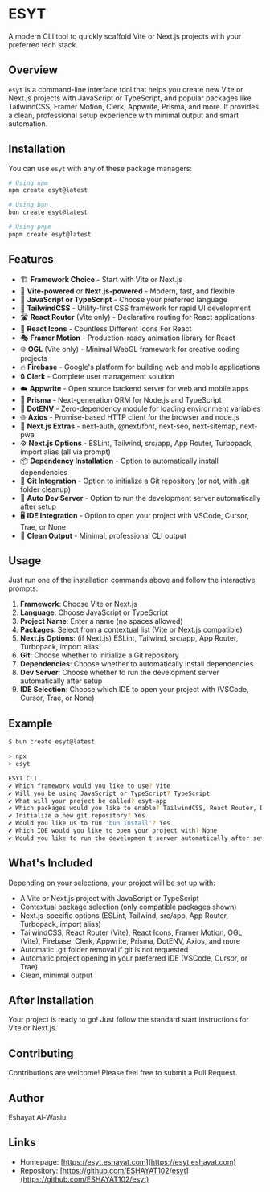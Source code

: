 # ESYT

A modern CLI tool to quickly scaffold Vite or Next.js projects with your preferred tech stack.

## Overview

`esyt` is a command-line interface tool that helps you create new Vite or Next.js projects with JavaScript or TypeScript, and popular packages like TailwindCSS, Framer Motion, Clerk, Appwrite, Prisma, and more. It provides a clean, professional setup experience with minimal output and smart automation.

## Installation

You can use `esyt` with any of these package managers:

```bash
# Using npm
npm create esyt@latest

# Using bun
bun create esyt@latest

# Using pnpm
pnpm create esyt@latest
```

## Features

- 🏗️ **Framework Choice** - Start with Vite or Next.js
- 🚀 **Vite-powered** or **Next.js-powered** - Modern, fast, and flexible
- 🔄 **JavaScript or TypeScript** - Choose your preferred language
- 🎨 **TailwindCSS** - Utility-first CSS framework for rapid UI development
- 🛣️ **React Router** (Vite only) - Declarative routing for React applications
- 💖 **React Icons** - Countless Different Icons For React
- 🎭 **Framer Motion** - Production-ready animation library for React
- 🌐 **OGL** (Vite only) - Minimal WebGL framework for creative coding projects
- 🔥 **Firebase** - Google's platform for building web and mobile applications
- 🔒 **Clerk** - Complete user management solution
- ☁️ **Appwrite** - Open source backend server for web and mobile apps
- 💾 **Prisma** - Next-generation ORM for Node.js and TypeScript
- 🔑 **DotENV** - Zero-dependency module for loading environment variables
- 🌐 **Axios** - Promise-based HTTP client for the browser and node.js
- 🧩 **Next.js Extras** - next-auth, @next/font, next-seo, next-sitemap, next-pwa
- ⚙️ **Next.js Options** - ESLint, Tailwind, src/app, App Router, Turbopack, import alias (all via prompt)
- 📦 **Dependency Installation** - Option to automatically install dependencies
- 🔄 **Git Integration** - Option to initialize a Git repository (or not, with .git folder cleanup)
- 🚀 **Auto Dev Server** - Option to run the development server automatically after setup
- 🖥️ **IDE Integration** - Option to open your project with VSCode, Cursor, Trae, or None
- 🧹 **Clean Output** - Minimal, professional CLI output

## Usage

Just run one of the installation commands above and follow the interactive prompts:

1. **Framework**: Choose Vite or Next.js
2. **Language**: Choose JavaScript or TypeScript
3. **Project Name**: Enter a name (no spaces allowed)
4. **Packages**: Select from a contextual list (Vite or Next.js compatible)
5. **Next.js Options**: (if Next.js) ESLint, Tailwind, src/app, App Router, Turbopack, import alias
6. **Git**: Choose whether to initialize a Git repository
7. **Dependencies**: Choose whether to automatically install dependencies
8. **Dev Server**: Choose whether to run the development server automatically after setup
9. **IDE Selection**: Choose which IDE to open your project with (VSCode, Cursor, Trae, or None)

## Example

```bash
$ bun create esyt@latest

> npx
> esyt

ESYT CLI
✔ Which framework would you like to use? Vite
✔ Will you be using JavaScript or TypeScript? TypeScript
✔ What will your project be called? esyt-app
✔ Which packages would you like to enable? TailwindCSS, React Router, DotENV
✔ Initialize a new git repository? Yes
✔ Would you like us to run 'bun install'? Yes
✔ Which IDE would you like to open your project with? None
✔ Would you like to run the developmen t server automatically after setup? Yes
```

## What's Included

Depending on your selections, your project will be set up with:

- A Vite or Next.js project with JavaScript or TypeScript
- Contextual package selection (only compatible packages shown)
- Next.js-specific options (ESLint, Tailwind, src/app, App Router, Turbopack, import alias)
- TailwindCSS, React Router (Vite), React Icons, Framer Motion, OGL (Vite), Firebase, Clerk, Appwrite, Prisma, DotENV, Axios, and more
- Automatic .git folder removal if git is not requested
- Automatic project opening in your preferred IDE (VSCode, Cursor, or Trae)
- Clean, minimal output

## After Installation

Your project is ready to go! Just follow the standard start instructions for Vite or Next.js.

## Contributing

Contributions are welcome! Please feel free to submit a Pull Request.

## Author

Eshayat Al-Wasiu

## Links

- Homepage: [https://esyt.eshayat.com](https://esyt.eshayat.com)
- Repository: [https://github.com/ESHAYAT102/esyt](https://github.com/ESHAYAT102/esyt)
